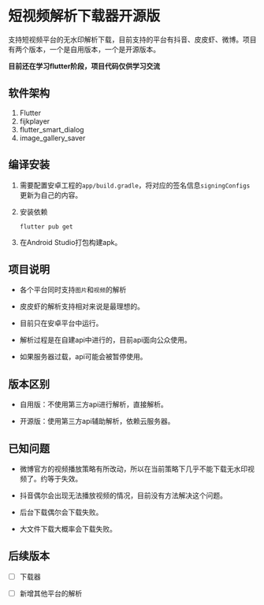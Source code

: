 # 短视频解析下载器开源版

支持短视频平台的无水印解析下载，目前支持的平台有抖音、皮皮虾、微博。项目有两个版本，一个是自用版本，一个是开源版本。

**目前还在学习flutter阶段，项目代码仅供学习交流**

## 软件架构

1. Flutter
2. fijkplayer
3. flutter_smart_dialog
4. image_gallery_saver

## 编译安装

1. 需要配置安卓工程的`app/build.gradle`，将对应的签名信息`signingConfigs`更新为自己的内容。

2. 安装依赖
    ```shell
    flutter pub get
    ```

3. 在Android Studio打包构建apk。

## 项目说明

- 各个平台同时支持`图片`和`视频`的解析

- 皮皮虾的解析支持相对来说是最理想的。

- 目前只在安卓平台中运行。

- 解析过程是在自建api中进行的，目前api面向公众使用。

- 如果服务器过载，api可能会被暂停使用。

## 版本区别

- 自用版：不使用第三方api进行解析，直接解析。

- 开源版：使用第三方api辅助解析，依赖云服务器。

## 已知问题

- 微博官方的视频播放策略有所改动，所以在当前策略下几乎不能下载无水印视频了。约等于失效。

- 抖音偶尔会出现无法播放视频的情况，目前没有方法解决这个问题。

- 后台下载偶尔会下载失败。

- 大文件下载大概率会下载失败。

## 后续版本

- [ ] 下载器

- [ ] 新增其他平台的解析